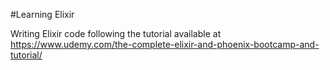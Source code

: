 #Learning Elixir

Writing Elixir code following the tutorial available at 
https://www.udemy.com/the-complete-elixir-and-phoenix-bootcamp-and-tutorial/

